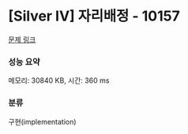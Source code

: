 # [Silver IV] 자리배정 - 10157 

[문제 링크](https://www.acmicpc.net/problem/10157) 

### 성능 요약

메모리: 30840 KB, 시간: 360 ms

### 분류

구현(implementation)

